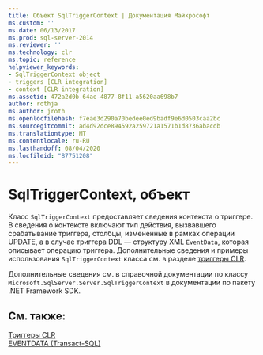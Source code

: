 ```yaml
---
title: Объект SqlTriggerContext | Документация Майкрософт
ms.custom: ''
ms.date: 06/13/2017
ms.prod: sql-server-2014
ms.reviewer: ''
ms.technology: clr
ms.topic: reference
helpviewer_keywords:
- SqlTriggerContext object
- triggers [CLR integration]
- context [CLR integration]
ms.assetid: 472a2d0b-64ae-4877-8f11-a5620aa698b7
author: rothja
ms.author: jroth
ms.openlocfilehash: f7eae3d290a70bedee0ed9badf9e6d0503caa2bc
ms.sourcegitcommit: ad4d92dce894592a259721a1571b1d8736abacdb
ms.translationtype: MT
ms.contentlocale: ru-RU
ms.lasthandoff: 08/04/2020
ms.locfileid: "87751208"
---
```

# <a name="sqltriggercontext-object"></a>SqlTriggerContext, объект
  Класс `SqlTriggerContext` предоставляет сведения контекста о триггере. В сведения о контексте включают тип действия, вызвавшего срабатывание триггера, столбцы, измененные в рамках операции UPDATE, а в случае триггера DDL — структуру XML `EventData`, которая описывает операцию триггера. Дополнительные сведения и примеры использования `SqlTriggerContext` класса см. в разделе [триггеры CLR](../../database-engine/dev-guide/clr-triggers.md).  
  
 Дополнительные сведения см. в справочной документации по классу `Microsoft.SqlServer.Server.SqlTriggerContext` в документации по пакету .NET Framework SDK.  
  
## <a name="see-also"></a>См. также:  
 [Триггеры CLR](../../database-engine/dev-guide/clr-triggers.md)   
 [EVENTDATA (Transact-SQL)](/sql/t-sql/functions/eventdata-transact-sql)  
  
  
